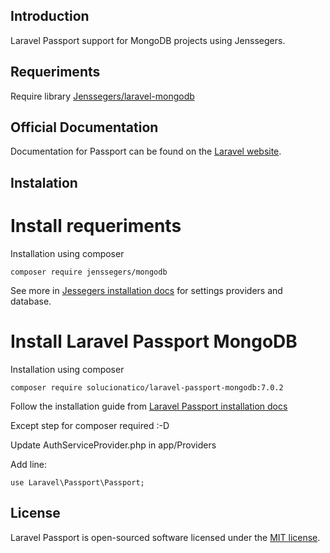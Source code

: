 ## Introduction

Laravel Passport support for MongoDB projects using Jenssegers.

## Requeriments

Require library [Jenssegers/laravel-mongodb](https://github.com/jenssegers/laravel-mongodb)

## Official Documentation

Documentation for Passport can be found on the [Laravel website](http://laravel.com/docs/master/passport).

## Instalation

# Install requeriments

Installation using composer

```
composer require jenssegers/mongodb
```

See more in [Jessegers installation docs](https://github.com/jenssegers/laravel-mongodb#installation) for settings providers and database.

# Install Laravel Passport MongoDB

Installation using composer

```
composer require solucionatico/laravel-passport-mongodb:7.0.2
```

Follow the installation guide from [Laravel Passport installation docs](https://laravel.com/docs/5.6/passport#installation)

Except step for composer required :-D


Update AuthServiceProvider.php in app/Providers

Add line:

```
use Laravel\Passport\Passport;
```


## License

Laravel Passport is open-sourced software licensed under the [MIT license](http://opensource.org/licenses/MIT).

